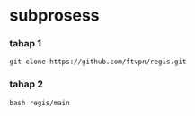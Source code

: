 # subprosess
### tahap 1
```git clone https://github.com/ftvpn/regis.git```

### tahap 2
```bash regis/main```


